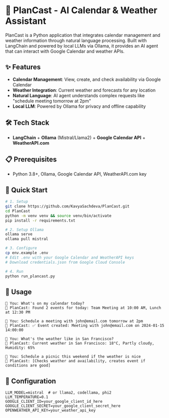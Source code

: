 # 🚀 PlanCast - AI Calendar & Weather Assistant

PlanCast is a Python application that integrates calendar management and weather information through natural language processing. Built with LangChain and powered by local LLMs via Ollama, it provides an AI agent that can interact with Google Calendar and weather APIs.

## ✨ Features

- **Calendar Management**: View, create, and check availability via Google Calendar
- **Weather Integration**: Current weather and forecasts for any location
- **Natural Language**: AI agent understands complex requests like "schedule meeting tomorrow at 2pm"
- **Local LLM**: Powered by Ollama for privacy and offline capability

## 🛠️ Tech Stack

- **LangChain** + **Ollama** (Mistral/Llama2) + **Google Calendar API** + **WeatherAPI.com**

## 📋 Prerequisites

- Python 3.8+, Ollama, Google Calendar API, WeatherAPI.com key

## 🚀 Quick Start

```bash
# 1. Setup
git clone https://github.com/KavyaSachdeva/PlanCast.git
cd PlanCast
python -m venv venv && source venv/bin/activate
pip install -r requirements.txt

# 2. Setup Ollama
ollama serve
ollama pull mistral

# 3. Configure
cp env.example .env
# Edit .env with your Google Calendar and WeatherAPI keys
# Download credentials.json from Google Cloud Console

# 4. Run
python run_plancast.py
```

## 💬 Usage

```
🤖 You: What's on my calendar today?
🤖 PlanCast: Found 2 events for today: Team Meeting at 10:00 AM, Lunch at 12:30 PM

🤖 You: Schedule a meeting with john@email.com tomorrow at 2pm
🤖 PlanCast: ✅ Event created: Meeting with john@email.com on 2024-01-15 14:00:00

🤖 You: What's the weather like in San Francisco?
🤖 PlanCast: Current weather in San Francisco: 18°C, Partly cloudy, Humidity: 65%

🤖 You: Schedule a picnic this weekend if the weather is nice
🤖 PlanCast: [Checks weather and availability, creates event if conditions are good]
```

## 🔧 Configuration

```env
LLM_MODEL=mistral  # or llama2, codellama, phi2
LLM_TEMPERATURE=0.1
GOOGLE_CLIENT_ID=your_google_client_id_here
GOOGLE_CLIENT_SECRET=your_google_client_secret_here
OPENWEATHER_API_KEY=your_weather_api_key
```
